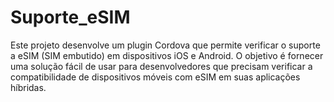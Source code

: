 # Suporte_eSIM
Este projeto desenvolve um plugin Cordova que permite verificar o suporte a eSIM (SIM embutido) em dispositivos iOS e Android. O objetivo é fornecer uma solução fácil de usar para desenvolvedores que precisam verificar a compatibilidade de dispositivos móveis com eSIM em suas aplicações híbridas. 
